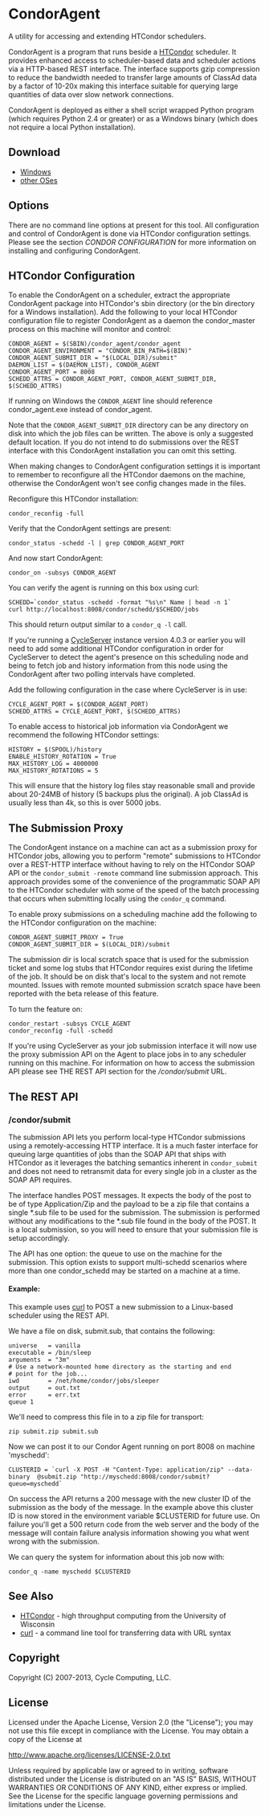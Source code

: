 # CondorAgent

A utility for accessing and extending HTCondor schedulers.

CondorAgent is a program that runs beside a [HTCondor][condor] scheduler. It provides enhanced access to scheduler-based data and scheduler actions via a HTTP-based REST interface. The interface supports gzip compression to reduce the bandwidth needed to transfer large amounts of ClassAd data by a factor of 10-20x making this interface suitable for querying large quantities of data over slow network connections.

CondorAgent is deployed as either a shell script wrapped Python program (which requires Python 2.4 or greater) or as a Windows binary (which does not require a local Python installation).

## Download

* [Windows](https://s3.amazonaws.com/download.cyclecomputing.com/condor-agent/condor_agent-1.25-win32.zip)
* [other OSes](https://s3.amazonaws.com/download.cyclecomputing.com/condor-agent/condor_agent-1.25-python.tar.gz)

## Options

There are no command line options at present for this tool. All configuration and control of CondorAgent is done via HTCondor configuration settings. Please see the section *CONDOR CONFIGURATION* for more information on installing and configuring CondorAgent.

## HTCondor Configuration

To enable the CondorAgent on a scheduler, extract the appropriate CondorAgent package into HTCondor's sbin directory (or the bin directory for a Windows installation). Add the following to your local HTCondor configuration file to register CondorAgent as a daemon the condor_master process on this machine will monitor and control:

	CONDOR_AGENT = $(SBIN)/condor_agent/condor_agent
	CONDOR_AGENT_ENVIRONMENT = "CONDOR_BIN_PATH=$(BIN)"
	CONDOR_AGENT_SUBMIT_DIR = "$(LOCAL_DIR)/submit"
	DAEMON_LIST = $(DAEMON_LIST), CONDOR_AGENT
	CONDOR_AGENT_PORT = 8008
	SCHEDD_ATTRS = CONDOR_AGENT_PORT, CONDOR_AGENT_SUBMIT_DIR, $(SCHEDD_ATTRS)

If running on Windows the `CONDOR_AGENT` line should reference condor_agent.exe instead of condor_agent.

Note that the `CONDOR_AGENT_SUBMIT_DIR` directory can be any directory on disk into which the job files can  be written. The above is only a suggested default location. If you do not intend to do submissions over the REST interface with this CondorAgent installation you can omit this setting.

When making changes to CondorAgent configuration settings it is important to remember to reconfigure all the HTCondor daemons on the machine, otherwise the CondorAgent won't see config changes made in the files.

Reconfigure this HTCondor installation:

	condor_reconfig -full

Verify that the CondorAgent settings are present:

	condor_status -schedd -l | grep CONDOR_AGENT_PORT

And now start CondorAgent:

	condor_on -subsys CONDOR_AGENT

You can verify the agent is running on this box using curl:

	SCHEDD=`condor_status -schedd -format "%s\n" Name | head -n 1`
	curl http://localhost:8008/condor/schedd/$SCHEDD/jobs

This should return output similar to a `condor_q -l` call.

If you're running a [CycleServer][cycleserver] instance version 4.0.3 or earlier you will need to add some additional HTCondor configuration in order for CycleServer to detect the agent's presence on this scheduling node and being to fetch job and history information from this node using the CondorAgent after two polling intervals have completed.

Add the following configuration in the case where CycleServer is in use:

	CYCLE_AGENT_PORT = $(CONDOR_AGENT_PORT)
	SCHEDD_ATTRS = CYCLE_AGENT_PORT, $(SCHEDD_ATTRS)

To enable access to historical job information via CondorAgent we recommend the following HTCondor settings:

	HISTORY = $(SPOOL)/history
	ENABLE_HISTORY_ROTATION = True
	MAX_HISTORY_LOG = 4000000
	MAX_HISTORY_ROTATIONS = 5

This will ensure that the history log files stay reasonable small and provide about 20-24MB of history (5 backups plus the original). A job ClassAd is usually less than 4k, so this is over 5000 jobs.

## The Submission Proxy

The CondorAgent instance on a machine can act as a submission proxy for HTCondor jobs, allowing you to perform "remote" submissions to HTCondor over a REST-HTTP interface without having to rely on the HTCondor SOAP API or the `condor_submit -remote` command line submission approach. This approach provides some of the convenience of the programmatic SOAP API to the HTCondor scheduler with some of the speed of the batch processing that occurs when submitting locally using the `condor_q` command.

To enable proxy submissions on a scheduling machine add the following to the HTCondor configuration on the machine:

	CONDOR_AGENT_SUBMIT_PROXY = True
	CONDOR_AGENT_SUBMIT_DIR = $(LOCAL_DIR)/submit

The submission dir is local scratch space that is used for the submission ticket and some log stubs that HTCondor requires exist during the lifetime of the job. It should be on disk that's local to the system and not remote mounted. Issues with remote mounted submission scratch space have been reported with the beta release of this feature.

To turn the feature on:

	condor_restart -subsys CYCLE_AGENT
	condor_reconfig -full -schedd

If you're using CycleServer as your job submission interface it will now use the proxy submission API on the Agent to place jobs in to any scheduler running on this machine. For information on how to access the submission API please see THE REST API section for the */condor/submit* URL.

## The REST API

### /condor/submit

The submission API lets you perform local-type HTCondor submissions using a remotely-accessing HTTP interface. It is a much faster interface for queuing large quantities of jobs than the SOAP API that ships with HTCondor as it leverages the batching semantics inherent in `condor_submit` and does not need to retransmit data for every single job in a cluster as the SOAP API requires.

The interface handles POST messages. It expects the body of the post to be of type Application/Zip and the payload to be a zip file that contains a single *.sub file to be used for the submission. The submission is performed without any modifications to the *.sub file found in the body of the POST. It is a local submission, so you will need to ensure that your submission file is setup accordingly.

The API has one option: the queue to use on the machine for the submission. This option exists to support multi-schedd scenarios where more than one condor_schedd may be started on a machine at a time.

#### Example:

This example uses [curl][] to POST a new submission to a Linux-based scheduler using the REST API.

We have a file on disk, submit.sub, that contains the following:
	
	universe   = vanilla
	executable = /bin/sleep
	arguments  = "3m"
	# Use a network-mounted home directory as the starting and end
	# point for the job...
	iwd        = /net/home/condor/jobs/sleeper
	output     = out.txt
	error      = err.txt
	queue 1

We'll need to compress this file in to a zip file for transport:
	
	zip submit.zip submit.sub
	
Now we can post it to our Condor Agent running on port 8008 on machine 'myschedd':
	
	CLUSTERID = `curl -X POST -H "Content-Type: application/zip" --data-binary 	@submit.zip "http://myschedd:8008/condor/submit?queue=myschedd`
		
On success the API returns a 200 message with the new cluster ID of the submission as the body of the message. In the example above this cluster ID is now stored in the environment variable $CLUSTERID for future use. On failure you'll get a 500 return code from the web server and the body of the message will contain failure analysis information showing you what went wrong with the submission.
	
We can query the system for information about this job now with:
	
	condor_q -name myschedd $CLUSTERID	
	
## See Also

* [HTCondor][condor] - high throughput computing from the University of Wisconsin
* [curl][] - a command line tool for transferring data with URL syntax

## Copyright

Copyright (C) 2007-2013, Cycle Computing, LLC.

## License

Licensed under the Apache License, Version 2.0 (the "License"); you may not use this file except in compliance with the License.  You may obtain a copy of the License at

<http://www.apache.org/licenses/LICENSE-2.0.txt>

Unless required by applicable law or agreed to in writing, software distributed under the License is distributed on an "AS IS" BASIS, WITHOUT WARRANTIES OR CONDITIONS OF ANY KIND, either express or implied. See the License for the specific language governing permissions and limitations under the License.

[cycleserver]:http://www.cyclecomputing.com/cycleserver/overview
[condor]:http://www.uwisc.cs.edu/condor
[curl]:http://curl.haxx.se/
